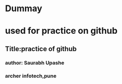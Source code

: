 # Dummay
# used for practice on github
## Title:practice of github
### author: Saurabh Upashe
### archer infotech,pune
